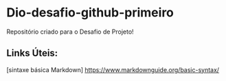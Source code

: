 # Dio-desafio-github-primeiro
Repositório criado para o Desafio de Projeto!

## Links Úteis:
[sintaxe básica Markdown] https://www.markdownguide.org/basic-syntax/
